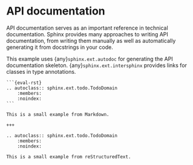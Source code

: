 # API documentation

API documentation serves as an important reference in technical documentation. Sphinx provides many approaches to writing API documentation, from writing them manually as well as automatically generating it from docstrings in your code.

This example uses {any}`sphinx.ext.autodoc` for generating the API documentation skeleton. {any}`sphinx.ext.intersphinx` provides links for classes in type annotations.

````{furo-demo}
```{eval-rst}
.. autoclass:: sphinx.ext.todo.TodoDomain
    :members:
    :noindex:
```

This is a small example from Markdown.

+++

.. autoclass:: sphinx.ext.todo.TodoDomain
    :members:
    :noindex:

This is a small example from reStructuredText.

````
